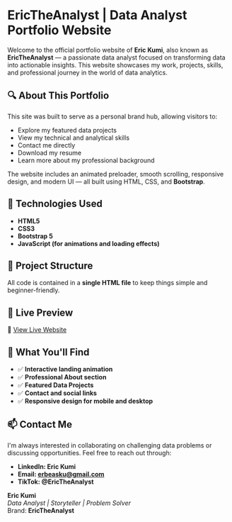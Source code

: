 # EricTheAnalyst | Data Analyst Portfolio Website

Welcome to the official portfolio website of **Eric Kumi**, also known as **EricTheAnalyst** — a passionate data analyst focused on transforming data into actionable insights. This website showcases my work, projects, skills, and professional journey in the world of data analytics.

## 🔍 About This Portfolio

This site was built to serve as a personal brand hub, allowing visitors to:
- Explore my featured data projects
- View my technical and analytical skills
- Contact me directly
- Download my resume
- Learn more about my professional background

The website includes an animated preloader, smooth scrolling, responsive design, and modern UI — all built using HTML, CSS, and **Bootstrap**.

## 🚀 Technologies Used

- **HTML5**
- **CSS3**
- **Bootstrap 5**
- **JavaScript (for animations and loading effects)**

## 📁 Project Structure

All code is contained in a **single HTML file** to keep things simple and beginner-friendly.


## 📸 Live Preview

🔗 [View Live Website](https://spacely7.github.io/EricTheAnalysts)

## 🧠 What You'll Find

- ✅ **Interactive landing animation**
- ✅ **Professional About section**
- ✅ **Featured Data Projects**
- ✅ **Contact and social links**
- ✅ **Responsive design for mobile and desktop**

## 📫 Contact Me

I'm always interested in collaborating on challenging data problems or discussing opportunities. Feel free to reach out through:

- **LinkedIn: Eric Kumi**
- **Email: erbeasku@gmail.com**
- **TikTok: @EricTheAnalyst**

**Eric Kumi**  
*Data Analyst | Storyteller | Problem Solver*  
Brand: **EricTheAnalyst**
